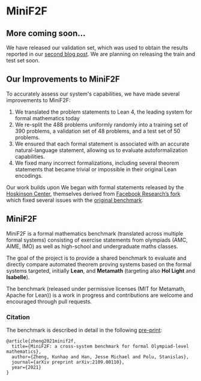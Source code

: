 # MiniF2F

## More coming soon...
We have released our validation set, which was used to obtain the results reported in our [second blog post](https://www.harmonic.fun/news#blog-post-2-link). We are planning on releasing the train and test set soon.

## Our Improvements to MiniF2F
To accurately assess our system's capabilities, we have made several improvements to MiniF2F:

1. We translated the problem statements to Lean 4, the leading system for formal mathematics today
2. We re-split the 488 problems uniformly randomly into a training set of 390 problems, a validation set of 48 problems, and a test set of 50 problems.
3. We ensured that each formal statement is associated with an accurate natural-language statement, allowing us to evaluate autoformalization capabilities.
4. We fixed many incorrect formalizations, including several theorem statements that became trivial or impossible in their original Lean encodings.

Our work builds upon We began with formal statements released by the [Hoskinson Center](https://huggingface.co/datasets/hoskinson-center/minif2f-lean4), themselves derived from [Facebook Research’s fork](https://github.com/facebookresearch/miniF2F) which fixed several issues with the [original benchmark](https://github.com/openai/miniF2).

## MiniF2F

MiniF2F is a formal mathematics benchmark (translated across multiple formal systems) consisting of
exercise statements from olympiads (AMC, AIME, IMO) as well as high-school and undergraduate maths
classes.

The goal of the project is to provide a shared benchmark to evaluate and directly compare automated
theorem proving systems based on the formal systems targeted, initially **Lean**, and **Metamath**
(targeting also **Hol Light** and **Isabelle**).

The benchmark (released under permissive licenses (MIT for Metamath, Apache for Lean)) is a work in
progress and contributions are welcome and encouraged through pull requests.

### Citation

The benchmark is described in detail in the following [pre-print](https://arxiv.org/abs/2109.00110):
```
@article{zheng2021minif2f,
  title={MiniF2F: a cross-system benchmark for formal Olympiad-level mathematics},
  author={Zheng, Kunhao and Han, Jesse Michael and Polu, Stanislas},
  journal={arXiv preprint arXiv:2109.00110},
  year={2021}
}
```
